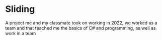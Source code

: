 # Sliding
A project me and my classmate took on working in 2022, we worked as a team and that teached me the basics of C# and programming, as well as work in a team
